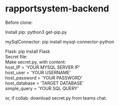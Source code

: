 # rapportsystem-backend

Before clone:

Install pip:
python3 get-pip.py

mySqlConnector:
pip install mysql-connector-python

Flask:
pip install Flask
<br>
Secret file:<br>
Make secret.py, with content:<br>
host_IP = 'YOUR MYSQL SERVER IP'<br>
host_user = 'YOUR USERNAME'<br>
host_password = 'YOUR PASSWORD'<br>
host_database = 'TARGET DATABASE'<br>
simple_query = 'YOUR SQL QUERY' <br>

or, if collab: download secret.py from teams chat.
